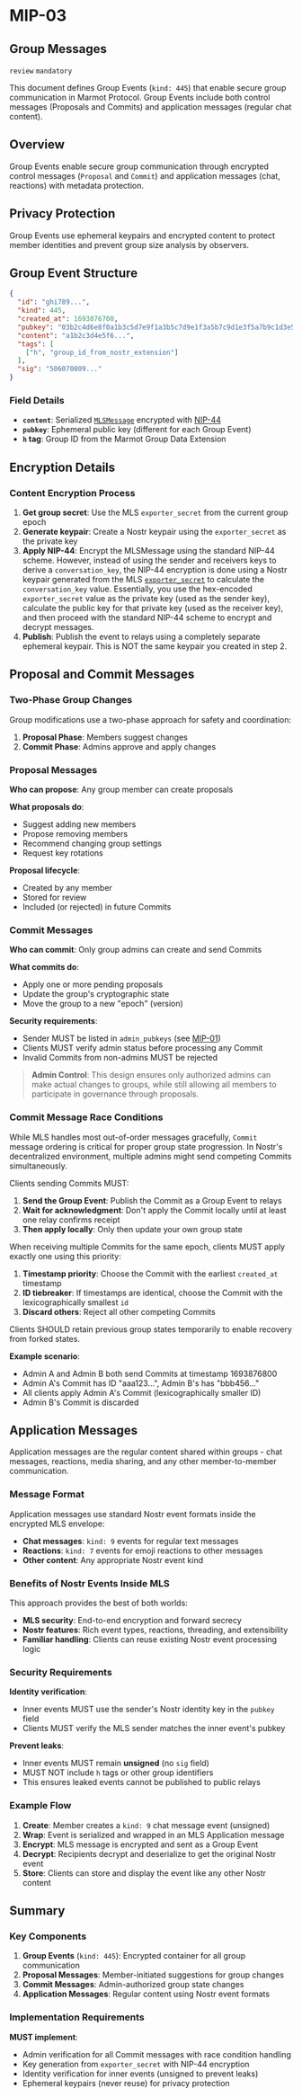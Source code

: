 # MIP-03

## Group Messages

`review` `mandatory`

This document defines Group Events (`kind: 445`) that enable secure group communication in Marmot Protocol. Group Events include both control messages (Proposals and Commits) and application messages (regular chat content).

## Overview

Group Events enable secure group communication through encrypted control messages (`Proposal` and `Commit`) and application messages (chat, reactions) with metadata protection.

## Privacy Protection

Group Events use ephemeral keypairs and encrypted content to protect member identities and prevent group size analysis by observers.

## Group Event Structure

```json
{
  "id": "ghi789...",
  "kind": 445,
  "created_at": 1693876700,
  "pubkey": "03b2c4d6e8f0a1b3c5d7e9f1a3b5c7d9e1f3a5b7c9d1e3f5a7b9c1d3e5f7a9b1c3",
  "content": "a1b2c3d4e5f6...",
  "tags": [
    ["h", "group_id_from_nostr_extension"]
  ],
  "sig": "506070809..."
}
```

### Field Details

- **`content`**: Serialized [`MLSMessage`](https://www.rfc-editor.org/rfc/rfc9420.html#section-6-4) encrypted with [NIP-44](https://github.com/nostr-protocol/nips/blob/master/44.md)
- **`pubkey`**: Ephemeral public key (different for each Group Event)
- **`h` tag**: Group ID from the Marmot Group Data Extension

## Encryption Details

### Content Encryption Process

1. **Get group secret**: Use the MLS `exporter_secret` from the current group epoch
2. **Generate keypair**: Create a Nostr keypair using the `exporter_secret` as the private key
3. **Apply NIP-44**: Encrypt the MLSMessage using the standard NIP-44 scheme. However, instead of using the sender and receivers keys to derive a `conversation_key`, the NIP-44 encryption is done using a Nostr keypair generated from the MLS [`exporter_secret`](https://www.rfc-editor.org/rfc/rfc9420.html#section-8.5) to calculate the `conversation_key` value. Essentially, you use the hex-encoded `exporter_secret` value as the private key (used as the sender key), calculate the public key for that private key (used as the receiver key), and then proceed with the standard NIP-44 scheme to encrypt and decrypt messages.
4. **Publish**: Publish the event to relays using a completely separate ephemeral keypair. This is NOT the same keypair you created in step 2.

## Proposal and Commit Messages

### Two-Phase Group Changes

Group modifications use a two-phase approach for safety and coordination:

1. **Proposal Phase**: Members suggest changes
2. **Commit Phase**: Admins approve and apply changes

### Proposal Messages

**Who can propose**: Any group member can create proposals

**What proposals do**:
- Suggest adding new members
- Propose removing members
- Recommend changing group settings
- Request key rotations

**Proposal lifecycle**:
- Created by any member
- Stored for review
- Included (or rejected) in future Commits

### Commit Messages

**Who can commit**: Only group admins can create and send Commits

**What commits do**:
- Apply one or more pending proposals
- Update the group's cryptographic state
- Move the group to a new "epoch" (version)

**Security requirements**:
- Sender MUST be listed in `admin_pubkeys` (see [MIP-01](01.md))
- Clients MUST verify admin status before processing any Commit
- Invalid Commits from non-admins MUST be rejected

> **Admin Control**: This design ensures only authorized admins can make actual changes to groups, while still allowing all members to participate in governance through proposals.

### Commit Message Race Conditions

While MLS handles most out-of-order messages gracefully, `Commit` message ordering is critical for proper group state progression. In Nostr's decentralized environment, multiple admins might send competing Commits simultaneously.

Clients sending Commits MUST:
1. **Send the Group Event**: Publish the Commit as a Group Event to relays
2. **Wait for acknowledgment**: Don't apply the Commit locally until at least one relay confirms receipt
3. **Then apply locally**: Only then update your own group state

When receiving multiple Commits for the same epoch, clients MUST apply exactly one using this priority:
1. **Timestamp priority**: Choose the Commit with the earliest `created_at` timestamp
2. **ID tiebreaker**: If timestamps are identical, choose the Commit with the lexicographically smallest `id`
3. **Discard others**: Reject all other competing Commits

Clients SHOULD retain previous group states temporarily to enable recovery from forked states.

**Example scenario**:
- Admin A and Admin B both send Commits at timestamp 1693876800
- Admin A's Commit has ID "aaa123...", Admin B's has "bbb456..."
- All clients apply Admin A's Commit (lexicographically smaller ID)
- Admin B's Commit is discarded

## Application Messages

Application messages are the regular content shared within groups - chat messages, reactions, media sharing, and any other member-to-member communication.

### Message Format

Application messages use standard Nostr event formats inside the encrypted MLS envelope:

- **Chat messages**: `kind: 9` events for regular text messages
- **Reactions**: `kind: 7` events for emoji reactions to other messages
- **Other content**: Any appropriate Nostr event kind

### Benefits of Nostr Events Inside MLS

This approach provides the best of both worlds:
- **MLS security**: End-to-end encryption and forward secrecy
- **Nostr features**: Rich event types, reactions, threading, and extensibility
- **Familiar handling**: Clients can reuse existing Nostr event processing logic

### Security Requirements

**Identity verification**:
- Inner events MUST use the sender's Nostr identity key in the `pubkey` field
- Clients MUST verify the MLS sender matches the inner event's pubkey

**Prevent leaks**:
- Inner events MUST remain **unsigned** (no `sig` field)
- MUST NOT include `h` tags or other group identifiers
- This ensures leaked events cannot be published to public relays

### Example Flow

1. **Create**: Member creates a `kind: 9` chat message event (unsigned)
2. **Wrap**: Event is serialized and wrapped in an MLS Application message
3. **Encrypt**: MLS message is encrypted and sent as a Group Event
4. **Decrypt**: Recipients decrypt and deserialize to get the original Nostr event
5. **Store**: Clients can store and display the event like any other Nostr content

## Summary

### Key Components

1. **Group Events** (`kind: 445`): Encrypted container for all group communication
2. **Proposal Messages**: Member-initiated suggestions for group changes
3. **Commit Messages**: Admin-authorized group state changes
4. **Application Messages**: Regular content using Nostr event formats

### Implementation Requirements

**MUST implement**:
- Admin verification for all Commit messages with race condition handling
- Key generation from `exporter_secret` with NIP-44 encryption
- Identity verification for inner events (unsigned to prevent leaks)
- Ephemeral keypairs (never reuse) for privacy protection
